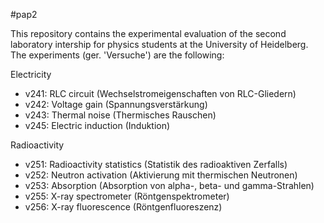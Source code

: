 #pap2

This repository contains the experimental evaluation of the second laboratory intership for physics students at the University of Heidelberg. The experiments (ger. 'Versuche') are the following:

Electricity

- v241: RLC circuit (Wechselstromeigenschaften von RLC-Gliedern)
- v242: Voltage gain (Spannungsverstärkung)
- v243: Thermal noise (Thermisches Rauschen)
- v245: Electric induction (Induktion)

Radioactivity

- v251: Radioactivity statistics (Statistik des radioaktiven Zerfalls)
- v252: Neutron activation (Aktivierung mit thermischen Neutronen)
- v253: Absorption (Absorption von alpha-, beta- und gamma-Strahlen)
- v255: X-ray spectrometer (Röntgenspektrometer)
- v256: X-ray fluorescence (Röntgenfluoreszenz)
